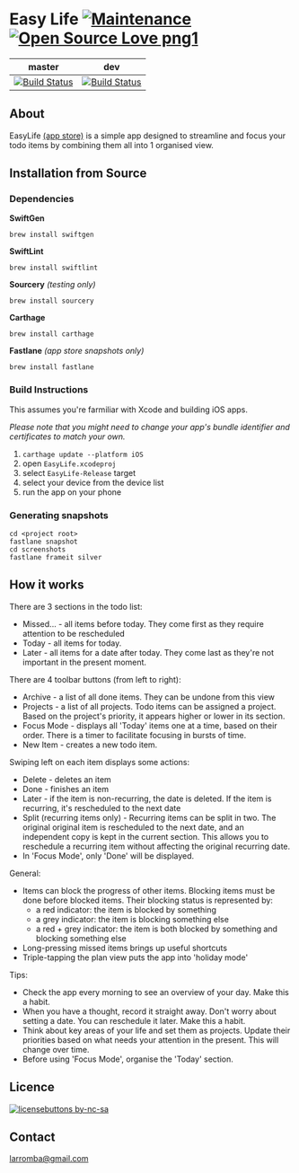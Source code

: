 # Easy Life [![Maintenance](https://img.shields.io/badge/Maintained%3F-yes-green.svg)](https://img.shields.io) [![Open Source Love png1](https://badges.frapsoft.com/os/v1/open-source.png?v=103)](https://github.com/ellerbrock/open-source-badges/)

| master  | dev |
| ------------- | ------------- |
| [![Build Status](https://travis-ci.com/larromba/EasyLife.svg?branch=master)](https://travis-ci.com/larromba/EasyLife) | [![Build Status](https://travis-ci.com/larromba/EasyLife.svg?branch=develop)](https://travis-ci.com/larromba/EasyLife) |

## About
EasyLife [(app store)](https://itunes.apple.com/app/id1229095589) is a simple app designed to streamline and focus your todo items by combining them all into 1 organised view.

## Installation from Source

### Dependencies
**SwiftGen**

`brew install swiftgen`

**SwiftLint**

`brew install swiftlint`

**Sourcery** *(testing only)*

`brew install sourcery`

**Carthage** 

`brew install carthage`

**Fastlane** *(app store snapshots only)*

`brew install fastlane`

### Build Instructions
This assumes you're farmiliar with Xcode and building iOS apps.

*Please note that you might need to change your app's bundle identifier and certificates to match your own.*

1. `carthage update --platform iOS`
2. open `EasyLife.xcodeproj`
3. select `EasyLife-Release` target
4. select your device from the device list
5. run the app on your phone

### Generating snapshots
```
cd <project root>
fastlane snapshot
cd screenshots
fastlane frameit silver
```

## How it works
There are 3 sections in the todo list:
* Missed... - all items before today. They come first as they require attention to be rescheduled
* Today - all items for today.
* Later - all items for a date after today. They come last as they're not important in the present moment.

There are 4 toolbar buttons (from left to right):
* Archive - a list of all done items. They can be undone from this view
* Projects - a list of all projects. Todo items can be assigned a project. Based on the project's priority, it appears higher or lower in its section.
* Focus Mode - displays all 'Today' items one at a time, based on their order. There is a timer to facilitate focusing in bursts of time.
* New Item - creates a new todo item.

Swiping left on each item displays some actions:
* Delete - deletes an item
* Done - finishes an item
* Later - if the item is non-recurring, the date is deleted. If the item is recurring, it's rescheduled to the next date
* Split (recurring items only) - Recurring items can be split in two. The original original item is rescheduled to the next date, and an independent copy is kept in the current section. This allows you to reschedule a recurring item without affecting the original recurring date.
* In 'Focus Mode', only 'Done' will be displayed.

General:
* Items can block the progress of other items. Blocking items must be done before blocked items. Their blocking status is represented by:
    - a red indicator: the item is blocked by something
    - a grey indicator: the item is blocking something else
    - a red + grey indicator: the item is both blocked by something and blocking something else
* Long-pressing missed items brings up useful shortcuts
* Triple-tapping the plan view puts the app into 'holiday mode'

Tips:
* Check the app every morning to see an overview of your day. Make this a habit.
* When you have a thought, record it straight away. Don't worry about setting a date. You can reschedule it later. Make this a habit.
* Think about key areas of your life and set them as projects. Update their priorities based on what needs your attention in the present. This will change over time.
* Before using 'Focus Mode', organise the 'Today' section.

## Licence
[![licensebuttons by-nc-sa](https://licensebuttons.net/l/by-nc-sa/3.0/88x31.png)](https://creativecommons.org/licenses/by-nc-sa/4.0) 

## Contact
larromba@gmail.com
